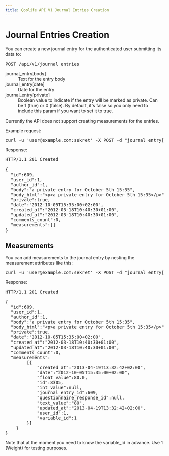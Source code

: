 ```yaml
---
title: Qoolife API V1 Journal Entries Creation
---
```


# Journal Entries Creation

You can create a new journal entry for the authenticated user submitting its data to:

<pre>
POST /api/v1/journal_entries
</pre>

<dl>
	<dt>journal_entry[body]</dt>
	<dd>Text for the entry body</dd>
	<dt>journal_entry[date]</dt>
	<dd>Date for the entry</dd>
	<dt>journal_entry[private]</dt>
	<dd>Boolean value to indicate if the entry will be marked as private. Can be 1 (true) or 0 (false). By default, it's false so you only need to include this param if you want to set it to true.</dd>
</dl>

Currently the API does not support creating measurements for the entries.

Example request:

<pre class="console">
curl -u 'user@example.com:sekret' -X POST -d "journal_entry[body]=a private entry for October 5th 15:35;journal_entry[date]=2012-10-05T15:35;journal_entry[private]=1" https://qoolife.com/api/v1/journal_entries
</pre>

Response:

<pre>
HTTP/1.1 201 Created

{
  "id":609,
  "user_id":1,
  "author_id":1,
  "body":"a private entry for October 5th 15:35",
  "body_html":"&lt;p&gt;a private entry for October 5th 15:35&lt;/p&gt;",
  "private":true,
  "date":"2012-10-05T15:35:00+02:00",
  "created_at":"2012-03-18T10:40:30+01:00",
  "updated_at":"2012-03-18T10:40:30+01:00",
  "comments_count":0,
  "measurements":[]
}
</pre>

## Measurements

You can add measurements to the journal entry by nesting the measurement attributes like this:

<pre class="console">
curl -u 'user@example.com:sekret' -X POST -d "journal_entry[body]=a private entry for October 5th 15:35;journal_entry[date]=2012-10-05T15:35;journal_entry[measurements_attributes][0][value]=80;journal_entry[measurements_attributes][0][variable_id]=1;" http://localhost:3000/api/v1/journal_entries
</pre>

Response:

<pre>
HTTP/1.1 201 Created

{
  "id":609,
  "user_id":1,
  "author_id":1,
  "body":"a private entry for October 5th 15:35",
  "body_html":"&lt;p&gt;a private entry for October 5th 15:35&lt;/p&gt;",
  "private":true,
  "date":"2012-10-05T15:35:00+02:00",
  "created_at":"2012-03-18T10:40:30+01:00",
  "updated_at":"2012-03-18T10:40:30+01:00",
  "comments_count":0,
  "measurements":
		[{
			"created_at":"2013-04-19T13:32:42+02:00",
			"date":"2012-10-05T15:35:00+02:00",
			"float_value":80.0,
			"id":8305,
			"int_value":null,
			"journal_entry_id":609,
			"questionnaire_response_id":null,
			"text_value":"80",
			"updated_at":"2013-04-19T13:32:42+02:00",
			"user_id":1,
			"variable_id":1
		}]
	}
}
</pre>

Note that at the moment you need to know the variable_id in advance. Use 1 (Weight) for testing purposes.

